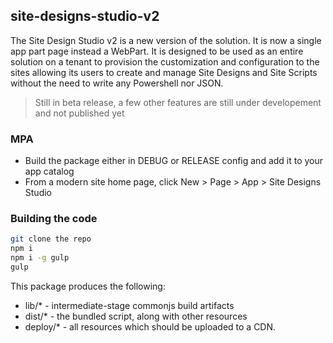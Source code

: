 ## site-designs-studio-v2

The Site Design Studio v2 is a new version of the solution.
It is now a single app part page instead a WebPart.
It is designed to be used as an entire solution on a tenant to provision the customization and configuration to the sites allowing its users to create and manage Site Designs and Site Scripts without the need to write any Powershell nor JSON.

 > Still in beta release, a few other features are still under developement and not published yet

### MPA

- Build the package either in DEBUG or RELEASE config and add it to your app catalog
- From a modern site home page, click New > Page > App > Site Designs Studio

### Building the code

```bash
git clone the repo
npm i
npm i -g gulp
gulp
```

This package produces the following:

* lib/* - intermediate-stage commonjs build artifacts
* dist/* - the bundled script, along with other resources
* deploy/* - all resources which should be uploaded to a CDN.

